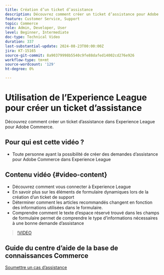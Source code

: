 ```yaml
---
title: Création d’un ticket d’assistance
description: Découvrez comment créer un ticket d’assistance pour Adobe Commerce dans Experience League
feature: Customer Service, Support
topic: Commerce
role: Admin, Developer, User
level: Beginner, Intermediate
doc-type: Technical Video
duration: 337
last-substantial-update: 2024-08-23T00:00:00Z
jira: KT-15165
source-git-commit: 8a90379998b5540c9fe88dafed14002cd276e926
workflow-type: tm+mt
source-wordcount: '129'
ht-degree: 0%

---
```



# Utilisation de l’Experience League pour créer un ticket d’assistance

Découvrez comment créer un ticket d’assistance dans Experience League pour Adobe Commerce.

## Pour qui est cette vidéo ?

* Toute personne ayant la possibilité de créer des demandes d’assistance pour Adobe Commerce dans Experience League

## Contenu vidéo {#video-content}

* Découvrez comment vous connecter à Experience League
* En savoir plus sur les éléments de formulaire dynamiques lors de la création d’un ticket de support
* Déterminer comment les articles recommandés changent en fonction des informations utilisées dans le formulaire.
* Comprendre comment le texte d’espace réservé trouvé dans les champs de formulaire permet de comprendre le type d’informations nécessaires à une bonne demande d’assistance

>[!VIDEO](https://video.tv.adobe.com/v/3433065?learn=on)

## Guide du centre d’aide de la base de connaissances Commerce

[Soumettre un cas d’assistance](https://experienceleague.adobe.com/en/docs/commerce-knowledge-base/kb/help-center-guide/magento-help-center-user-guide#support-case)
